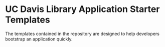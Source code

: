 # UC Davis Library Application Starter Templates

The templates contained in the repository are designed to help developers bootstrap an application quickly.
